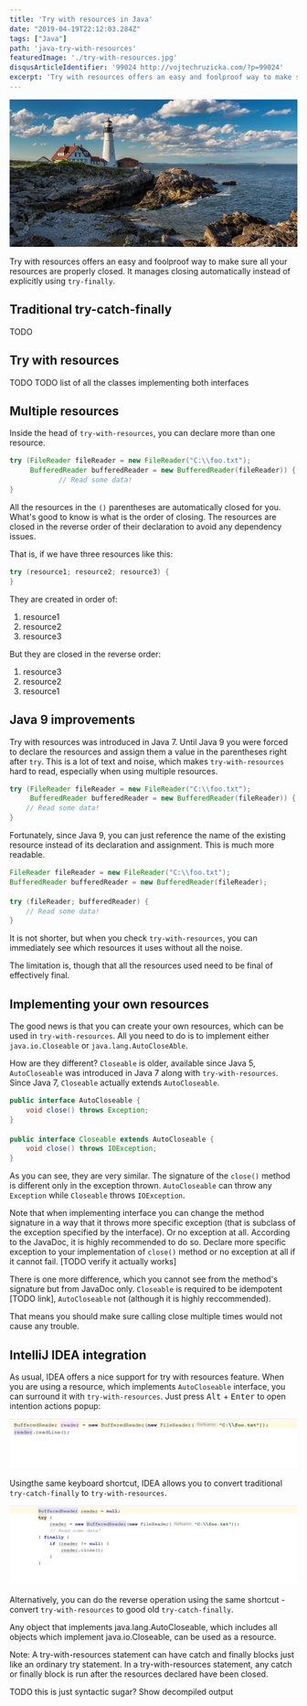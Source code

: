 ```yaml
---
title: 'Try with resources in Java'
date: "2019-04-19T22:12:03.284Z"
tags: ["Java"]
path: 'java-try-with-resources'
featuredImage: './try-with-resources.jpg'
disqusArticleIdentifier: '99024 http://vojtechruzicka.com/?p=99024'
excerpt: 'Try with resources offers an easy and foolproof way to make sure all your resources are properly closed. It manages closing automatically instead of explicitly using "try-finally".'
---
```


![Java try with resources](./try-with-resources.jpg)

Try with resources offers an easy and foolproof way to make sure all your resources are properly closed. It manages closing automatically instead of explicitly using `try-finally`.

## Traditional try-catch-finally
TODO

## Try with resources
TODO
TODO list of all the classes implementing both interfaces

## Multiple resources
Inside the head of `try-with-resources`, you can declare more than one resource. 

```java
try (FileReader fileReader = new FileReader("C:\\foo.txt");
     BufferedReader bufferedReader = new BufferedReader(fileReader)) {
            // Read some data!
}
```

All the resources in the `()` parentheses are automatically closed for you. What's good to know is what is the order of closing. The resources are closed in the reverse order of their declaration to avoid any dependency issues.

That is, if we have three resources like this:

```java
try (resource1; resource2; resource3) {
}
```

They are created in order of:

1. resource1
2. resource2
3. resource3

But they are closed in the reverse order:

1. resource3
2. resource2
3. resource1

## Java 9 improvements
Try with resources was introduced in Java 7. Until Java 9 you were forced to declare the resources and assign them a value in the parentheses right after `try`. This is a lot of text and noise, which makes `try-with-resources` hard to read, especially when using multiple resources.

```java
try (FileReader fileReader = new FileReader("C:\\foo.txt"); 
     BufferedReader bufferedReader = new BufferedReader(fileReader)) {
    // Read some data!
}
```  

Fortunately, since Java 9, you can just reference the name of the existing resource instead of its declaration and assignment. This is much more readable.

```java
FileReader fileReader = new FileReader("C:\\foo.txt");
BufferedReader bufferedReader = new BufferedReader(fileReader);
        
try (fileReader; bufferedReader) {
    // Read some data!
}
```

It is not shorter, but when you check `try-with-resources`, you can immediately see which resources it uses without all the noise.

The limitation is, though that all the resources used need to be final of effectively final.

## Implementing your own resources
The good news is that you can create your own resources, which can be used in `try-with-resources`. All you need to do is to implement either `java.io.Closeable` or `java.lang.AutoCloseAble`.

How are they different? `Closeable` is older, available since Java 5, `AutoCloseable` was introduced in Java 7 along with `try-with-resources`. Since Java 7, `Closeable` actually extends `AutoCloseable`.

```java
public interface AutoCloseable {
    void close() throws Exception;
}

public interface Closeable extends AutoCloseable {
    void close() throws IOException;
}
```

As you can see, they are very similar. The signature of the `close()` method is different only in the exception thrown. `AutoCloseable` can throw any `Exception` while `Closeable` throws `IOException`.

Note that when implementing interface you can change the method signature in a way that it throws more specific exception (that is subclass of the exception specified by the interface). Or no exception at all. According to the JavaDoc, it is highly recommended to do so. Declare more specific exception to your implementation of `close()` method or no exception at all if it cannot fail. [TODO verify it actually works]

There is one more difference, which you cannot see from the method's signature but from JavaDoc only. `Closeable` is required to be idempotent [TODO link], `AutoCloseable` not (although it is highly reccommended).

That means you should make sure calling close multiple times would not cause any trouble. 

## IntelliJ IDEA integration
As usual, IDEA offers a nice support for try with resources feature. When you are using a resource, which implements `AutoCloseable` interface, you can surround it with `try-with-resources`. Just press <kbd>Alt</kbd> + <kbd>Enter</kbd> to open intention actions popup:

![IntelliJ IDEA surround with 'try-with-resources'](./idea-surround-with-try-with-resources.gif)

Usingthe same keyboard shortcut, IDEA allows you to convert traditional `try-catch-finally` to `try-with-resources`.

![IntelliJ IDEA convert to 'try-with-resources'](./idea-replace-with-try-with-resources.gif)

Alternatively, you can do the reverse operation using the same shortcut - convert `try-with-resources` to good old `try-catch-finally`.


Any object that implements java.lang.AutoCloseable, which includes all objects which implement java.io.Closeable, can be used as a resource.

Note: A try-with-resources statement can have catch and finally blocks just like an ordinary try statement. In a try-with-resources statement, any catch or finally block is run after the resources declared have been closed.

     
TODO this is just syntactic sugar? Show decompiled output     